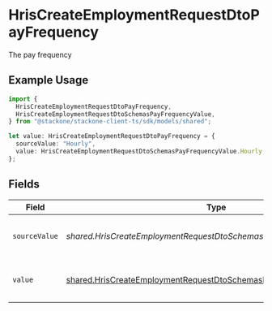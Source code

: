 # HrisCreateEmploymentRequestDtoPayFrequency

The pay frequency

## Example Usage

```typescript
import {
  HrisCreateEmploymentRequestDtoPayFrequency,
  HrisCreateEmploymentRequestDtoSchemasPayFrequencyValue,
} from "@stackone/stackone-client-ts/sdk/models/shared";

let value: HrisCreateEmploymentRequestDtoPayFrequency = {
  sourceValue: "Hourly",
  value: HrisCreateEmploymentRequestDtoSchemasPayFrequencyValue.Hourly,
};
```

## Fields

| Field                                                                                                                                                 | Type                                                                                                                                                  | Required                                                                                                                                              | Description                                                                                                                                           | Example                                                                                                                                               |
| ----------------------------------------------------------------------------------------------------------------------------------------------------- | ----------------------------------------------------------------------------------------------------------------------------------------------------- | ----------------------------------------------------------------------------------------------------------------------------------------------------- | ----------------------------------------------------------------------------------------------------------------------------------------------------- | ----------------------------------------------------------------------------------------------------------------------------------------------------- |
| `sourceValue`                                                                                                                                         | *shared.HrisCreateEmploymentRequestDtoSchemasPayFrequencySourceValue*                                                                                 | :heavy_minus_sign:                                                                                                                                    | The source value of the pay frequency.                                                                                                                | Hourly                                                                                                                                                |
| `value`                                                                                                                                               | [shared.HrisCreateEmploymentRequestDtoSchemasPayFrequencyValue](../../../sdk/models/shared/hriscreateemploymentrequestdtoschemaspayfrequencyvalue.md) | :heavy_minus_sign:                                                                                                                                    | The pay frequency of the job postings.                                                                                                                | hourly                                                                                                                                                |